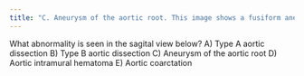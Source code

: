 ```yaml
---
title: "C. Aneurysm of the aortic root. This image shows a fusiform aneurysm of the aortic root (arrows) in a patient with Marfan's syndrome. Additionally, there is loss of the distinctness of the sinotubular junction (arrowheads), a common finding in patients with Marfan's syndrome. Compare with the normal aorta in the image to the right (coronal image). These patients need periodic examinations to determine the necessity of prophylactic surgery to prevent aortic dissection. There is no intimal flap seen, so the patient has not yet suffered a dissection."
---
```

What abnormality is seen in the sagital view below?
A) Type A aortic dissection
B) Type B aortic dissection
C) Aneurysm of the aortic root
D) Aortic intramural hematoma 
E) Aortic coarctation

